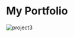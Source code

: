 # My Portfolio

![project3](https://user-images.githubusercontent.com/27516303/85174450-09a58300-b293-11ea-90ca-fd6c55faa3d5.png)
